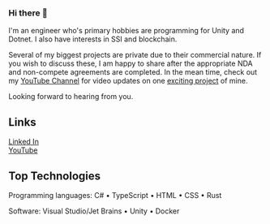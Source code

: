 ### Hi there 👋
I'm an engineer who's primary hobbies are programming for Unity and Dotnet.  I also have interests in SSI and blockchain.  

Several of my biggest projects are private due to their commercial nature.  If you wish to discuss these, I am happy to share after the 
appropriate NDA and non-compete agreements are completed.  In the mean time, check out my [YouTube Channel](https://www.youtube.com/channel/UCmvNJdvUxgwUWeNh4nLNoiQ) for video updates on one [exciting project](https://github.com/tatmanblue/max-capacity.pub) of mine.

Looking forward to hearing from you.

## Links
[Linked In](https://www.linkedin.com/in/mattraffel/)  
[YouTube](https://www.youtube.com/channel/UCmvNJdvUxgwUWeNh4nLNoiQ)  

## Top Technologies
Programming languages: C# • TypeScript • HTML • CSS • Rust

Software: Visual Studio/Jet Brains • Unity • Docker


<!--
**tatmanblue/tatmanblue** is a ✨ _special_ ✨ repository because its `README.md` (this file) appears on your GitHub profile.

Here are some ideas to get you started:

- 🔭 I’m currently working on ...
- 🌱 I’m currently learning ...
- 👯 I’m looking to collaborate on ...
- 🤔 I’m looking for help with ...
- 💬 Ask me about ...
- 📫 How to reach me: ...
- 😄 Pronouns: ...
- ⚡ Fun fact: ...
-->

